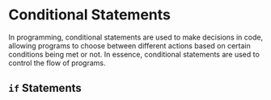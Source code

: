 # Conditional Statements

In programming, conditional statements are used to make decisions in code, allowing programs to choose between different actions based on certain conditions being met or not. In essence, conditional statements are used to control the flow of programs.

## `if` Statements

### 

```
```

## 